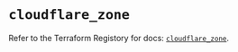 # `cloudflare_zone`

Refer to the Terraform Registory for docs: [`cloudflare_zone`](https://registry.terraform.io/providers/cloudflare/cloudflare/4.7.0/docs/resources/zone).
